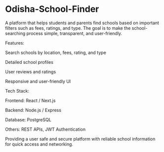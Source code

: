 # Odisha-School-Finder
A platform that helps students and parents find schools based on important filters such as fees, ratings, and type. The goal is to make the school-searching process simple, transparent, and user-friendly.

Features:

Search schools by location, fees, rating, and type

Detailed school profiles

User reviews and ratings

Responsive and user-friendly UI

Tech Stack:

Frontend: React / Next.js

Backend: Node.js / Express

Database: PostgreSQL

Others: REST APIs, JWT Authentication

Providing a user safe and secure platform with reliable school information for quick access and networking.
